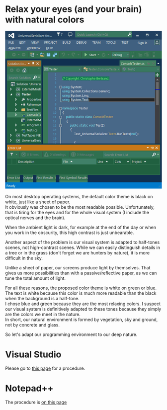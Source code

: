 ﻿# Relax your eyes (and your brain) with natural colors

![](https://raw.githubusercontent.com/ChrisBertrandDotNet/Programming-in-blue/master/programming_in_blue_Visual_Studio.png)

On most desktop operating systems, the default color theme is black on white, just like a sheet of paper.  
It obviously was chosen to be the most readable possible. Unfortunately, that is tiring for the eyes and for the whole visual system (I include the optical nerves and the brain).

When the ambient light is dark, for example at the end of the day or when you work in the obscurity, this high contrast is just unbearable.

Another aspect of the problem is our visual system is adapted to half-tones scenes, not high-contrast scenes. While we can easily distinguish details in a tree or in the grass (don't forget we are hunters by nature), it is more difficult in the sky.

Unlike a sheet of paper, our screens produce light by themselves. That gives us more possibilities than with a passive/reflective paper, as we can tune the total amount of light.

For all these reasons, the proposed color theme is white on green or blue.  
The text is white because this color is much more readable than the black when the background is a half-tone.  
I chose blue and green because they are the most relaxing colors. I suspect our visual system is definitively adapted to these tones because they simply are the colors we meet in the nature.  
In short, our natural environment is formed by vegetation, sky and ground, not by concrete and glass.

So let's adapt our programming environment to our deep nature.

# Visual Studio

Please go to [this page](https://github.com/ChrisBertrandDotNet/Programming-in-blue/blob/master/Visual%20Studio%20themes.md) for a procedure.

# Notepad++

The procedure is [on this page](https://github.com/ChrisBertrandDotNet/Programming-in-blue/blob/master/Notepad%2B%2B%20theme.md)
